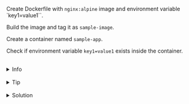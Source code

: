 
Create Dockerfile with `nginx:alpine` image and environment variable `key1=value1``.

Build the image and tag it as `sample-image`.

Create a container named `sample-app`.

Check if environment variable `key1=value1` exists inside the container.


<br>
<details><summary>Info</summary>
<br>

```plain
Dockerfile: List of commands from which an Image can be build

Image: Binary file which includes all data/requirements to be run as a Container

Container: Running instance of an Image

Use docker --help to see the list of commands.
```

</details>

<br>
<details><summary>Tip</summary>
<br>

```plain
Use ENV key word.
Use -d (detached) flag when running the container.
```

</details>


<br>
<details><summary>Solution</summary>
<br>

<br>

Create `/root/Dockerfile`:

<br>

```plain
cat <<EOF >> /root/Dockerfile
FROM nginx:alpine
ENV key1=value1
EOF
```{{exec}}

<br>

Build the image:

<br>

```plain
docker build -t sample-image .
```{{exec}}

<br>

Run the container:

<br>

```plain
docker run -d --name sample-app sample-image
```{{exec}}

<br>

List environment variables inside the container:

<br>

```plain
docker exec sample-app env
```{{exec}}

</details>